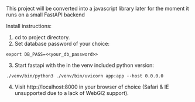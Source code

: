 This project will be converted into a javascript library later for the moment it runs on a small FastAPI backend

Install instructions:

1. cd to project directory.
2. Set database password of your choice:
```
export DB_PASS=<<your_db_password>>
```

3. Start fastapi with the in the venv included python version:
```
./venv/bin/python3 ./venv/bin/uvicorn app:app --host 0.0.0.0
```

4. Visit http://localhost:8000 in your browser of choice (Safari & IE unsupported due to a lack of WebGl2 support).
